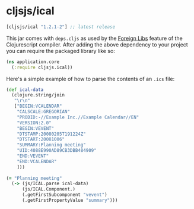 # cljsjs/ical

[](dependency)
```clojure
[cljsjs/ical "1.2.1-2"] ;; latest release
```
[](/dependency)

This jar comes with `deps.cljs` as used by the [Foreign Libs][flibs]
feature of the Clojurescript compiler. After adding the above
dependency to your project you can require the packaged library like
so:

```clojure
(ns application.core
  (:require cljsjs.ical))
```

Here's a simple example of how to parse the contents of an `.ics` file:

```clojure
(def ical-data
  (clojure.string/join 
   "\r\n"
   ["BEGIN:VCALENDAR"
    "CALSCALE:GREGORIAN"
    "PRODID:-//Example Inc.//Example Calendar//EN"
    "VERSION:2.0"
    "BEGIN:VEVENT"
    "DTSTAMP:20080205T191224Z"
    "DTSTART:20081006"
    "SUMMARY:Planning meeting"
    "UID:4088E990AD89CB3DBB484909"
    "END:VEVENT"
    "END:VCALENDAR"
    ]))
    
(= "Planning meeting" 
  (-> (js/ICAL.parse ical-data)
      (js/ICAL.Component.) 
      (.getFirstSubcomponent "vevent")
      (.getFirstPropertyValue "summary")))
```

[flibs]: https://github.com/clojure/clojurescript/wiki/Packaging-Foreign-Dependencies
